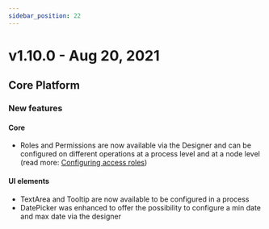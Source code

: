```yaml
---
sidebar_position: 22
---
```


# v1.10.0 - Aug 20, 2021

## Core Platform

### New features

#### Core

* Roles and Permissions are now available via the Designer and can be configured on different operations at a process level and at a node level (read more: [Configuring access roles](../docs/platform-deep-dive/platform-setup-guide/flowx-engine-setup-guide/configuring-access-roles-for-processes))

#### UI elements&#x20;

* TextArea and Tooltip are now available to be configured in a process&#x20;
* DatePicker was enhanced to offer the possibility to configure a min date and max date via the designer

